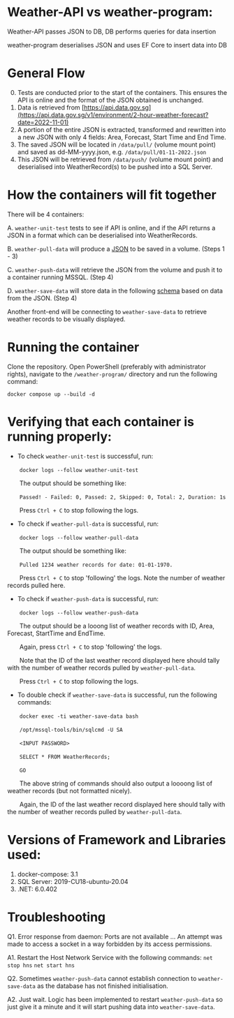 # Weather-API vs weather-program:
Weather-API passes JSON to DB, DB performs queries for data insertion

weather-program deserialises JSON and uses EF Core to insert data into DB

# General Flow
0. Tests are conducted prior to the start of the containers. This ensures the API is online and the format of the JSON obtained is unchanged.
1. Data is retrieved from [https://api.data.gov.sg](https://api.data.gov.sg/v1/environment/2-hour-weather-forecast?date=2022-11-01)
2. A portion of the entire JSON is extracted, transformed and rewritten into a new JSON with only 4 fields: Area, Forecast, Start Time and End Time.
3. The saved JSON will be located in `/data/pull/` (volume mount point) and saved as dd-MM-yyyy.json, e.g. `/data/pull/01-11-2022.json`
4. This JSON will be retrieved from `/data/push/` (volume mount point) and deserialised into WeatherRecord(s) to be pushed into a SQL Server.

# How the containers will fit together
There will be 4 containers:

A. `weather-unit-test` tests to see if API is online, and if the API returns a JSON in a format which can be deserialised into WeatherRecords.

B. `weather-pull-data` will produce a [JSON](https://github.com/vms3-demo-purpose/weather-program/files/9934735/01-11-2022.json.txt)
to be saved in a volume. (Steps 1 - 3)

C. `weather-push-data` will retrieve the JSON from the volume and push it to a container running MSSQL. (Step 4)

D. `weather-save-data` will store data in the following [schema](https://github.com/vms3-demo-purpose/weather-program/files/9934736/CREATE_TABLE.sql.txt) based on data from the JSON. (Step 4)

Another front-end will be connecting to `weather-save-data` to retrieve weather records to be visually displayed. 

# Running the container
Clone the repository. Open PowerShell (preferably with administrator rights), navigate to the `/weather-program/` directory and run the following command:

`docker compose up --build -d`

# Verifying that each container is running properly:

* To check `weather-unit-test` is successful, run:

&emsp;&emsp;`docker logs --follow weather-unit-test`

&emsp;&emsp;The output should be something like:

&emsp;&emsp;`Passed! - Failed: 0, Passed: 2, Skipped: 0, Total: 2, Duration: 1s`

&emsp;&emsp;Press `Ctrl + C` to stop following the logs.

* To check if `weather-pull-data` is successful, run: 

&emsp;&emsp;`docker logs --follow weather-pull-data`

&emsp;&emsp;The output should be something like:

&emsp;&emsp;`Pulled 1234 weather records for date: 01-01-1970.`

&emsp;&emsp;Press `Ctrl + C` to stop 'following' the logs. Note the number of weather records pulled here.

* To check if `weather-push-data` is successful, run:

&emsp;&emsp;`docker logs --follow weather-push-data`

&emsp;&emsp;The output should be a looong list of weather records with ID, Area, Forecast, StartTime and EndTime. 
       
&emsp;&emsp;Again, press `Ctrl + C` to stop 'following' the logs. 
       
&emsp;&emsp;Note that the ID of the last weather record displayed here should tally with the number of weather records pulled by `weather-pull-data`.

&emsp;&emsp;Press `Ctrl + C` to stop following the logs.

* To double check if `weather-save-data` is successful, run the following commands:

&emsp;&emsp;`docker exec -ti weather-save-data bash`

&emsp;&emsp;`/opt/mssql-tools/bin/sqlcmd -U SA`

&emsp;&emsp;`<INPUT PASSWORD>`

&emsp;&emsp;`SELECT * FROM WeatherRecords;`

&emsp;&emsp;`GO`

&emsp;&emsp;The above string of commands should also output a loooong list of weather records (but not formatted nicely). 
       
&emsp;&emsp;Again, the ID of the last weather record displayed here should tally with the number of weather records pulled by `weather-pull-data`.

# Versions of Framework and Libraries used:
1. docker-compose: 3.1
2. SQL Server: 2019-CU18-ubuntu-20.04
3. .NET: 6.0.402

# Troubleshooting
Q1. Error response from daemon: Ports are not available ... An attempt was made to access a socket in a way forbidden by its access permissions.

A1. Restart the Host Network Service with the following commands:   `net stop hns` `net start hns`

Q2. Sometimes `weather-push-data` cannot establish connection to `weather-save-data` as the database has not finished initialisation. 

A2. Just wait. Logic has been implemented to restart `weather-push-data` so just give it a minute and it will start pushing data into `weather-save-data`.

